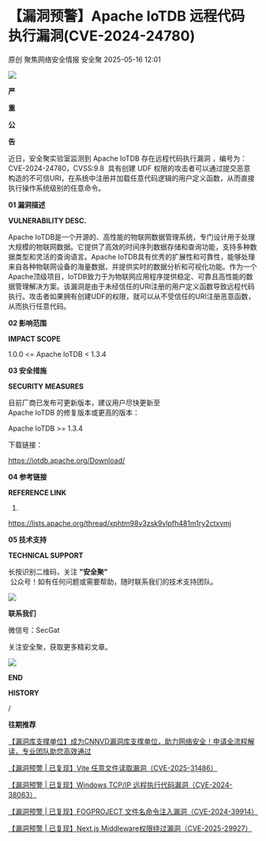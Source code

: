 #  【漏洞预警】Apache IoTDB 远程代码执行漏洞(CVE-2024-24780)   
原创 聚焦网络安全情报  安全聚   2025-05-16 12:01  
  
![](https://mmbiz.qpic.cn/sz_mmbiz_gif/Icw1mW4eH3fGjq28SHy79SEcdRGT7ZsCxicdkcJevVicIVGdZBR0dYjze8G3YwUEkcH9WgQ1KhficepoIpSk64Atw/640?wx_fmt=gif&from=appmsg "")  
  
  
**严**  
  
**重**  
  
**公**  
  
**告**  
  
  
  
近日，安全聚实验室监测到 Apache IoTDB 存在远程代码执行漏洞 ，编号为：CVE-2024-24780，CVSS:9.8  具有创建 UDF 权限的攻击者可以通过提交恶意构造的不可信URI，在系统中注册并加载任意代码逻辑的用户定义函数，从而直接执行操作系统级别的任意命令。  
  
  
**01 漏洞描述**  
  
  
  
**VULNERABILITY DESC.**  
  
  
  
  
Apache IoTDB是一个开源的、高性能的物联网数据管理系统，专门设计用于处理大规模的物联网数据。它提供了高效的时间序列数据存储和查询功能，支持多种数据类型和灵活的查询语言。Apache IoTDB具有优秀的扩展性和可靠性，能够处理来自各种物联网设备的海量数据，并提供实时的数据分析和可视化功能。作为一个Apache顶级项目，IoTDB致力于为物联网应用程序提供稳定、可靠且高性能的数据管理解决方案。该漏洞是由于未经信任的URI注册的用户定义函数导致远程代码执行。攻击者如果拥有创建UDF的权限，就可以从不受信任的URI注册恶意函数，从而执行任意代码。  
  
  
**02 影响范围**  
  
  
  
**IMPACT SCOPE**  
  
  
  
  
1.0.0 <= Apache IoTDB < 1.3.4  
  
  
**03 安全措施**  
  
  
  
**SECURITY MEASURES**  
  
  
  
  
目前厂商已发布可更新版本，建议用户尽快更新至   
Apache IoTDB 的修复版本或更高的版本：  
  
  
Apache IoTDB >= 1.3.4  
  
下载链接：  
  
https://iotdb.apache.org/Download/  
  
  
  
**04 参考链接**  
  
  
  
**REFERENCE LINK**  
  
  
  
  
1.  
https://lists.apache.org/thread/xphtm98v3zsk9vlpfh481m1ry2ctxvmj  
  
  
**05 技术支持**  
  
  
  
**TECHNICAL SUPPORT**  
  
  
  
  
长按识别二维码，关注 **"安全聚"**  
 公众号！如有任何问题或需要帮助，随时联系我们的技术支持团队。  
  
  
![](https://mmbiz.qpic.cn/sz_mmbiz_jpg/Icw1mW4eH3fGjq28SHy79SEcdRGT7ZsCBTiaicF2ia4P7iaZMaM3OPbrLG64Lia2tjS9TrSyn4FOS5D2o1vIfCEf8Cw/640?wx_fmt=jpeg&from=appmsg "")  
  
**联系我们**  
  
微信号：SecGat  
  
关注安全聚，获取更多精彩文章。  
  
  
  
  
  
![](https://mmbiz.qpic.cn/sz_mmbiz_gif/Icw1mW4eH3fGjq28SHy79SEcdRGT7ZsCRtb8nIoYiadnGwptIJHdeGVOEEFuibuXZBhMvw8OmlsMJB7kG0zuazgA/640?wx_fmt=gif&from=appmsg "")  
  
**END**  
  
  
  
  
**HISTORY**  
  
/  
  
**往期推荐**  
  
[【漏洞库支撑单位】成为CNNVD漏洞库支撑单位，助力网络安全！申请全流程解读，专业团队助您高效通过](https://mp.weixin.qq.com/s?__biz=MzkyNzQzNDI5OQ==&mid=2247486661&idx=1&sn=bde83cb31639f48a4db14ef0d3d49291&scene=21#wechat_redirect)  
  
  
  
[【漏洞预警 | 已复现】Vite 任意文件读取漏洞（CVE-2025-31486）](https://mp.weixin.qq.com/s?__biz=MzkyNzQzNDI5OQ==&mid=2247486667&idx=1&sn=0aa6e0b666110b7eb82210b769e8e216&scene=21#wechat_redirect)  
  
  
  
[【漏洞预警 | 已复现】Windows TCP/IP 远程执行代码漏洞（CVE-2024-38063）](https://mp.weixin.qq.com/s?__biz=MzkyNzQzNDI5OQ==&mid=2247486614&idx=1&sn=dc1e21747d876cf3bf58ade5a6b64cab&scene=21#wechat_redirect)  
  
  
  
[【漏洞预警 | 已复现】FOGPROJECT 文件名命令注入漏洞（CVE-2024-39914）](https://mp.weixin.qq.com/s?__biz=MzkyNzQzNDI5OQ==&mid=2247486405&idx=1&sn=dfa7ce2bc783c81365d21815a76f39c7&scene=21#wechat_redirect)  
  
  
  
[【漏洞预警 | 已复现】Next.js Middleware权限绕过漏洞（CVE-2025-29927）](https://mp.weixin.qq.com/s?__biz=MzkyNzQzNDI5OQ==&mid=2247486651&idx=1&sn=debd2daa82821a0e5c0217ad2d5bfee2&scene=21#wechat_redirect)  
  
  
  
  
  
